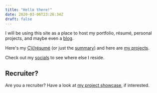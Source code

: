 ```yaml
---
title: "Hello there!"
date: 2020-03-06T23:26:34Z
draft: false
---
```


I will be using this site as a place to host my portfolio, résumé, personal
projects, and maybe even a [blog](/posts). 

Here's my [CV/résumé](/pdfs/Chris_CV_2020_For_Online.pdf) (or just the [summary](/cv)) and
here are [my projects](/showcase).

Check out my [socials](/social) to see where else I reside.

## Recruiter?

Are you a recruiter? Have a look at [my project showcase](/showcase), if interested.
